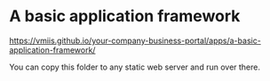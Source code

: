# A basic application framework

https://vmiis.github.io/your-company-business-portal/apps/a-basic-application-framework/


You can copy this folder to any static web server and run over there.
